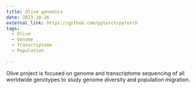 ```yaml
---
title: Olive genomics
date: 2023-10-26
external_link: https://github.com/pytorch/pytorch
tags:
  - Olive
  - Genome
  - Transcriptome
  - Population
  
---
```


Olive project is focused on genome and transcriptome sequencing of all worldwide genotypes to study genome diversity and population migration.

<!--more-->

